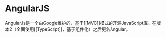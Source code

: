 # AngularJS

AngularJs是一个由Google维护的，基于[[MVC]]模式的开源JavaScript库。在版本2（全面使用[[TypeScript]]，基于组件化）之后更名Angular。